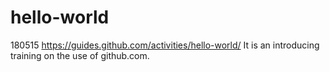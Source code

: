 # hello-world
180515
https://guides.github.com/activities/hello-world/
It is an introducing training on the use of github.com.
